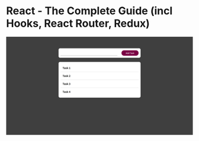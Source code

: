 # React - The Complete Guide (incl Hooks, React Router, Redux)

![Project Preview](task-app-firebase.png)